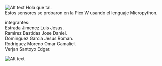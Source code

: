 ![Alt text](https://github.com/JesusEstrad4/Sensores_Pico_W/blob/main/Imagenes_presentacion/logo.jpg)
Hola que tal.  
Estos sensores se probaron en la Pico W usando el lenguaje Micropython.

integrantes:  
Estrada Jimenez Luis Jesus.  
Ramirez Bastidas Jose Daniel.   
Dominguez Garcia Jesus Roman.  
Rodriguez Moreno Omar Gamaliel.  
Verjan Santoyo Edgar.  

![Alt text](https://github.com/JesusEstrad4/Sensores_Pico_W/blob/main/Imagenes_presentacion/Pico.jpg)
